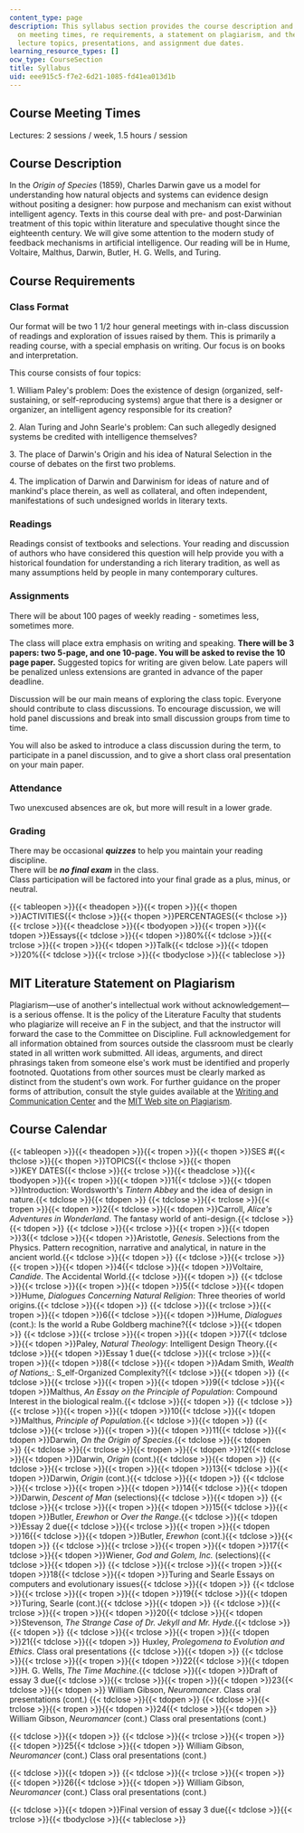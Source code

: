 ```yaml
---
content_type: page
description: This syllabus section provides the course description and information
  on meeting times, re requirements, a statement on plagiarism, and the schedule of
  lecture topics, presentations, and assignment due dates.
learning_resource_types: []
ocw_type: CourseSection
title: Syllabus
uid: eee915c5-f7e2-6d21-1085-fd41ea013d1b
---
```

## Course Meeting Times

Lectures: 2 sessions / week, 1.5 hours / session

## Course Description

In the _Origin of Species_ (1859), Charles Darwin gave us a model for understanding how natural objects and systems can evidence design without positing a designer: how purpose and mechanism can exist without intelligent agency. Texts in this course deal with pre- and post-Darwinian treatment of this topic within literature and speculative thought since the eighteenth century. We will give some attention to the modern study of feedback mechanisms in artificial intelligence. Our reading will be in Hume, Voltaire, Malthus, Darwin, Butler, H. G. Wells, and Turing.

## Course Requirements

### Class Format

Our format will be two 1 1/2 hour general meetings with in-class discussion of readings and exploration of issues raised by them. This is primarily a reading course, with a special emphasis on writing. Our focus is on books and interpretation.

This course consists of four topics:

1\. William Paley's problem: Does the existence of design (organized, self-sustaining, or self-reproducing systems) argue that there is a designer or organizer, an intelligent agency responsible for its creation?

2\. Alan Turing and John Searle's problem: Can such allegedly designed systems be credited with intelligence themselves?

3\. The place of Darwin's Origin and his idea of Natural Selection in the course of debates on the first two problems.

4\. The implication of Darwin and Darwinism for ideas of nature and of mankind's place therein, as well as collateral, and often independent, manifestations of such undesigned worlds in literary texts.

### Readings

Readings consist of textbooks and selections. Your reading and discussion of authors who have considered this question will help provide you with a historical foundation for understanding a rich literary tradition, as well as many assumptions held by people in many contemporary cultures.

### Assignments

There will be about 100 pages of weekly reading - sometimes less, sometimes more.

The class will place extra emphasis on writing and speaking. **There will be 3 papers: two 5-page, and one 10-page. You will be asked to revise the 10 page paper.** Suggested topics for writing are given below. Late papers will be penalized unless extensions are granted in advance of the paper deadline.

Discussion will be our main means of exploring the class topic. Everyone should contribute to class discussions. To encourage discussion, we will hold panel discussions and break into small discussion groups from time to time.

You will also be asked to introduce a class discussion during the term, to participate in a panel discussion, and to give a short class oral presentation on your main paper.

### Attendance

Two unexcused absences are ok, but more will result in a lower grade.

### Grading

There may be occasional _**quizzes**_ to help you maintain your reading discipline.   
There will be _**no final exam**_ in the class.   
Class participation will be factored into your final grade as a plus, minus, or neutral.

{{< tableopen >}}{{< theadopen >}}{{< tropen >}}{{< thopen >}}ACTIVITIES{{< thclose >}}{{< thopen >}}PERCENTAGES{{< thclose >}}{{< trclose >}}{{< theadclose >}}{{< tbodyopen >}}{{< tropen >}}{{< tdopen >}}Essays{{< tdclose >}}{{< tdopen >}}80%{{< tdclose >}}{{< trclose >}}{{< tropen >}}{{< tdopen >}}Talk{{< tdclose >}}{{< tdopen >}}20%{{< tdclose >}}{{< trclose >}}{{< tbodyclose >}}{{< tableclose >}}

## MIT Literature Statement on Plagiarism

Plagiarism—use of another's intellectual work without acknowledgement—is a serious offense. It is the policy of the Literature Faculty that students who plagiarize will receive an F in the subject, and that the instructor will forward the case to the Committee on Discipline. Full acknowledgement for all information obtained from sources outside the classroom must be clearly stated in all written work submitted. All ideas, arguments, and direct phrasings taken from someone else's work must be identified and properly footnoted. Quotations from other sources must be clearly marked as distinct from the student's own work. For further guidance on the proper forms of attribution, consult the style guides available at the [Writing and Communication Center](http://cmsw.mit.edu/writing-and-communication-center/) and the [MIT Web site on Plagiarism](http://cmsw.mit.edu/writing-and-communication-center/avoiding-plagiarism/).

## Course Calendar

{{< tableopen >}}{{< theadopen >}}{{< tropen >}}{{< thopen >}}SES #{{< thclose >}}{{< thopen >}}TOPICS{{< thclose >}}{{< thopen >}}KEY DATES{{< thclose >}}{{< trclose >}}{{< theadclose >}}{{< tbodyopen >}}{{< tropen >}}{{< tdopen >}}1{{< tdclose >}}{{< tdopen >}}Introduction: Wordsworth's _Tintern Abbey_ and the idea of design in nature.{{< tdclose >}}{{< tdopen >}} {{< tdclose >}}{{< trclose >}}{{< tropen >}}{{< tdopen >}}2{{< tdclose >}}{{< tdopen >}}Carroll, _Alice's Adventures in Wonderland_. The fantasy world of anti-design.{{< tdclose >}}{{< tdopen >}} {{< tdclose >}}{{< trclose >}}{{< tropen >}}{{< tdopen >}}3{{< tdclose >}}{{< tdopen >}}Aristotle, _Genesis_. Selections from the Physics. Pattern recognition, narrative and analytical, in nature in the ancient world.{{< tdclose >}}{{< tdopen >}} {{< tdclose >}}{{< trclose >}}{{< tropen >}}{{< tdopen >}}4{{< tdclose >}}{{< tdopen >}}Voltaire, _Candide_. The Accidental World.{{< tdclose >}}{{< tdopen >}} {{< tdclose >}}{{< trclose >}}{{< tropen >}}{{< tdopen >}}5{{< tdclose >}}{{< tdopen >}}Hume, _Dialogues Concerning Natural Religion_: Three theories of world origins.{{< tdclose >}}{{< tdopen >}} {{< tdclose >}}{{< trclose >}}{{< tropen >}}{{< tdopen >}}6{{< tdclose >}}{{< tdopen >}}Hume, _Dialogues_ (cont.): Is the world a Rube Goldberg machine?{{< tdclose >}}{{< tdopen >}} {{< tdclose >}}{{< trclose >}}{{< tropen >}}{{< tdopen >}}7{{< tdclose >}}{{< tdopen >}}Paley, _Natural Theology_: Intelligent Design Theory.{{< tdclose >}}{{< tdopen >}}Essay 1 due{{< tdclose >}}{{< trclose >}}{{< tropen >}}{{< tdopen >}}8{{< tdclose >}}{{< tdopen >}}Adam Smith, _Wealth of Nations\__: S\_elf-Organized Complexity?{{< tdclose >}}{{< tdopen >}} {{< tdclose >}}{{< trclose >}}{{< tropen >}}{{< tdopen >}}9{{< tdclose >}}{{< tdopen >}}Malthus, _An Essay on the Principle of Population_: Compound Interest in the biological realm.{{< tdclose >}}{{< tdopen >}} {{< tdclose >}}{{< trclose >}}{{< tropen >}}{{< tdopen >}}10{{< tdclose >}}{{< tdopen >}}Malthus, _Principle of Population_.{{< tdclose >}}{{< tdopen >}} {{< tdclose >}}{{< trclose >}}{{< tropen >}}{{< tdopen >}}11{{< tdclose >}}{{< tdopen >}}Darwin, _On the Origin of Species_.{{< tdclose >}}{{< tdopen >}} {{< tdclose >}}{{< trclose >}}{{< tropen >}}{{< tdopen >}}12{{< tdclose >}}{{< tdopen >}}Darwin, _Origin_ (cont.){{< tdclose >}}{{< tdopen >}} {{< tdclose >}}{{< trclose >}}{{< tropen >}}{{< tdopen >}}13{{< tdclose >}}{{< tdopen >}}Darwin, _Origin_ (cont.){{< tdclose >}}{{< tdopen >}} {{< tdclose >}}{{< trclose >}}{{< tropen >}}{{< tdopen >}}14{{< tdclose >}}{{< tdopen >}}Darwin, _Descent of Man_ (selections){{< tdclose >}}{{< tdopen >}} {{< tdclose >}}{{< trclose >}}{{< tropen >}}{{< tdopen >}}15{{< tdclose >}}{{< tdopen >}}Butler, _Erewhon_ or _Over the Range_.{{< tdclose >}}{{< tdopen >}}Essay 2 due{{< tdclose >}}{{< trclose >}}{{< tropen >}}{{< tdopen >}}16{{< tdclose >}}{{< tdopen >}}Butler, _Erewhon_ (cont.){{< tdclose >}}{{< tdopen >}} {{< tdclose >}}{{< trclose >}}{{< tropen >}}{{< tdopen >}}17{{< tdclose >}}{{< tdopen >}}Wiener, _God and Golem, Inc._ (selections){{< tdclose >}}{{< tdopen >}} {{< tdclose >}}{{< trclose >}}{{< tropen >}}{{< tdopen >}}18{{< tdclose >}}{{< tdopen >}}Turing and Searle Essays on computers and evolutionary issues{{< tdclose >}}{{< tdopen >}} {{< tdclose >}}{{< trclose >}}{{< tropen >}}{{< tdopen >}}19{{< tdclose >}}{{< tdopen >}}Turing, Searle (cont.){{< tdclose >}}{{< tdopen >}} {{< tdclose >}}{{< trclose >}}{{< tropen >}}{{< tdopen >}}20{{< tdclose >}}{{< tdopen >}}Stevenson, _The Strange Case of Dr. Jekyll and Mr. Hyde_.{{< tdclose >}}{{< tdopen >}} {{< tdclose >}}{{< trclose >}}{{< tropen >}}{{< tdopen >}}21{{< tdclose >}}{{< tdopen >}}
Huxley, _Prolegomena to Evolution and Ethics_.
Class oral presentations
{{< tdclose >}}{{< tdopen >}} {{< tdclose >}}{{< trclose >}}{{< tropen >}}{{< tdopen >}}22{{< tdclose >}}{{< tdopen >}}H. G. Wells, _The Time Machine_.{{< tdclose >}}{{< tdopen >}}Draft of essay 3 due{{< tdclose >}}{{< trclose >}}{{< tropen >}}{{< tdopen >}}23{{< tdclose >}}{{< tdopen >}}
William Gibson, _Neuromancer_.
Class oral presentations (cont.)
{{< tdclose >}}{{< tdopen >}} {{< tdclose >}}{{< trclose >}}{{< tropen >}}{{< tdopen >}}24{{< tdclose >}}{{< tdopen >}}
William Gibson, _Neuromancer_ (cont.)
Class oral presentations (cont.)

{{< tdclose >}}{{< tdopen >}} {{< tdclose >}}{{< trclose >}}{{< tropen >}}{{< tdopen >}}25{{< tdclose >}}{{< tdopen >}}
William Gibson, _Neuromancer_ (cont.)
Class oral presentations (cont.)

{{< tdclose >}}{{< tdopen >}} {{< tdclose >}}{{< trclose >}}{{< tropen >}}{{< tdopen >}}26{{< tdclose >}}{{< tdopen >}}
William Gibson, _Neuromancer_ (cont.)
Class oral presentations (cont.)

{{< tdclose >}}{{< tdopen >}}Final version of essay 3 due{{< tdclose >}}{{< trclose >}}{{< tbodyclose >}}{{< tableclose >}}